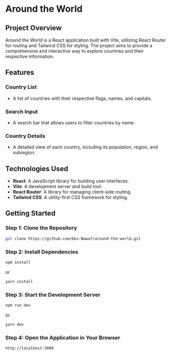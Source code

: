 # Around the World

## Project Overview

Around the World is a React application built with Vite, utilizing React Router for routing and Tailwind CSS for styling. The project aims to provide a comprehensive and interactive way to explore countries and their respective information.

## Features

### Country List

- A list of countries with their respective flags, names, and capitals.

### Search Input

- A search bar that allows users to filter countries by name.

### Country Details

- A detailed view of each country, including its population, region, and subregion.

## Technologies Used

- **React**: A JavaScript library for building user interfaces.
- **Vite**: A development server and build tool.
- **React Router**: A library for managing client-side routing.
- **Tailwind CSS**: A utility-first CSS framework for styling.

## Getting Started

### Step 1: Clone the Repository

```bash
git clone https://github.com/Dev-Nawaf/around-the-world.git
```

### Step 2: Install Dependencies

```bash
npm install
```

or

```bash
yarn install
```

### Step 3: Start the Development Server

```bash
npm run dev
```

or

```bash
yarn dev
```

### Step 4: Open the Application in Your Browser

```bash
http://localhost:3000
```
